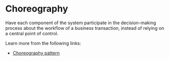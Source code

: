 # Choreography

Have each component of the system participate in the decision-making process about the workflow of a business transaction, instead of relying on a central point of control.

Learn more from the following links:

- [Choreography pattern](https://learn.microsoft.com/en-us/azure/architecture/patterns/choreography)
